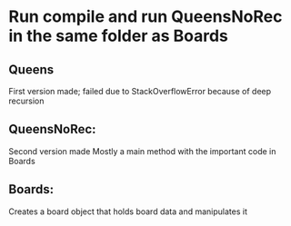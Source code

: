 # Run compile and run QueensNoRec in the same folder as Boards 

## Queens
First version made; failed due to StackOverflowError because of deep recursion 

## QueensNoRec: 
Second version made 
Mostly a main method with the important code in Boards 

## Boards: 
Creates a board object that holds board data and manipulates it 
